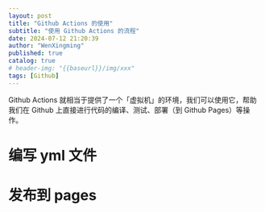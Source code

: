 ```yaml
---
layout: post
title: "Github Actions 的使用"
subtitle: "使用 Github Actions 的流程"
date: 2024-07-12 21:20:39
author: "WenXingming"
published: true
catalog: true
# header-img: "{{baseurl}}/img/xxx"
tags: [Github]
---
```


Github Actions 就相当于提供了一个「虚拟机」的环境，我们可以使用它，帮助我们在 Github 上直接进行代码的编译、测试、部署（到 Github Pages）等操作。

# 编写 yml 文件




# 发布到 pages
